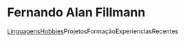 <style>
    section#linguagens {
        display: none;
    }
    section#linguagens:target {
        display: block;
    }
    section#hobbies {
        display: none;
    }
    section#hobbies:target {
        display: block;
    }
</style>
<h1>Fernando Alan Fillmann</h1>
<a href="#linguagens">Linguagens</a><a href="#hobbies">Hobbies</a><a>Projetos</a><a>Formação</a><a>Experiencias</a><a>Recentes</a>
<section id="linguagens">
    <h2>linguagens</h2>
</section>
<section id="hobbies">
    <h2>Hobbies</h2>
</section>

